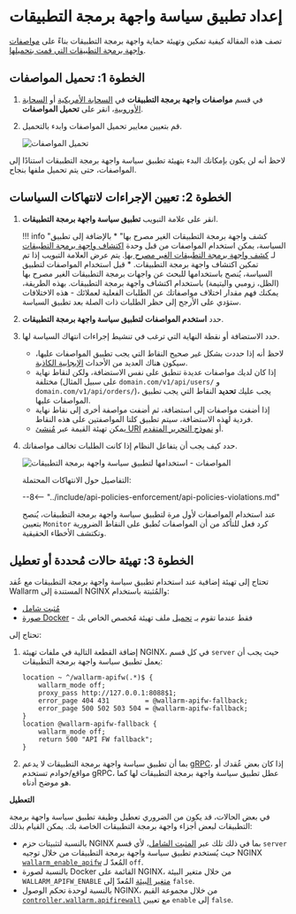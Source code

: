 # إعداد تطبيق سياسة واجهة برمجة التطبيقات

تصف هذه المقالة كيفية تمكين وتهيئة حماية واجهة برمجة التطبيقات بناءً على [مواصفات واجهة برمجة التطبيقات التي قمت بتحميلها](overview.md).

## الخطوة 1: تحميل المواصفات

1. في قسم **مواصفات واجهة برمجة التطبيقات** في [السحابة الأمريكية](https://us1.my.wallarm.com/api-specifications/) أو [السحابة الأوروبية](https://my.wallarm.com/api-specifications/)، انقر على **تحميل المواصفات**.
1. قم بتعيين معايير تحميل المواصفات وابدء بالتحميل.

    ![تحميل المواصفات](../images/api-policies-enforcement/specificaton-upload.png)

لاحظ أنه لن يكون بإمكانك البدء بتهيئة تطبيق سياسة واجهة برمجة التطبيقات استنادًا إلى المواصفات، حتى يتم تحميل ملفها بنجاح.

## الخطوة 2: تعيين الإجراءات لانتهاكات السياسات

1. انقر على علامة التبويب **تطبيق سياسة واجهة برمجة التطبيقات**.

    !!! info "كشف واجهة برمجة التطبيقات الغير مصرح بها"
        * بالإضافة إلى تطبيق السياسة، يمكن استخدام المواصفات من قبل وحدة [اكتشاف واجهة برمجة التطبيقات](../api-discovery/overview.md) لـ [كشف واجهة برمجة التطبيقات الغير مصرح بها](../api-discovery/rogue-api.md). يتم عرض العلامة التبويب إذا تم تمكين اكتشاف واجهة برمجة التطبيقات.
        * قبل استخدام المواصفات لتطبيق السياسة، يُنصح باستخدامها للبحث عن واجهات برمجة التطبيقات الغير مصرح بها (الظل، زومبي واليتيمة) باستخدام اكتشاف واجهة برمجة التطبيقات. بهذه الطريقة، يمكنك فهم مقدار اختلاف مواصفاتك عن الطلبات الفعلية لعملائك - هذه الاختلافات ستؤدي على الأرجح إلى حظر الطلبات ذات الصلة بعد تطبيق السياسة.

1. حدد **استخدم المواصفات لتطبيق سياسة واجهة برمجة التطبيقات**.
1. حدد الاستضافة أو نقطة النهاية التي ترغب في تنشيط إجراءات انتهاك السياسة لها.

    * لاحظ أنه إذا حددت بشكل غير صحيح النقاط التي يجب تطبيق المواصفات عليها، سيكون هناك العديد من الأحداث [الإيجابية الكاذبة](../about-wallarm/protecting-against-attacks.md#false-positives).
    * إذا كان لديك مواصفات عديدة تنطبق على نفس الاستضافة، ولكن لنقاط نهاية مختلفة (على سبيل المثال `domain.com/v1/api/users/` و `domain.com/v1/api/orders/`)، يجب عليك **تحديد** النقاط التي يجب تطبيق المواصفات عليها.
    * إذا أضفت مواصفات إلى استضافة، ثم أضفت مواصفة أخرى إلى نقاط نهاية فردية لهذه الاستضافة، سيتم تطبيق كلتا المواصفتين على هذه النقاط.
    * يمكن تهيئة القيمة عبر [مُنشئ URI](../user-guides/rules/rules.md#uri-constructor) أو [نموذج التحرير المتقدم](../user-guides/rules/rules.md#advanced-edit-form).

1. حدد كيف يجب أن يتفاعل النظام إذا كانت الطلبات تخالف مواصفاتك.

    ![المواصفات - استخدامها لتطبيق سياسة واجهة برمجة التطبيقات](../images/api-policies-enforcement/specification-use-for-api-policies-enforcement.png)

    التفاصيل حول الانتهاكات المحتملة:

    --8<-- "../include/api-policies-enforcement/api-policies-violations.md"

    عند استخدام المواصفات لأول مرة لتطبيق سياسة واجهة برمجة التطبيقات، يُنصح بتعيين `Monitor` كرد فعل للتأكد من أن المواصفات تُطبق على النقاط الضرورية وتكتشف الأخطاء الحقيقية.

## الخطوة 3: تهيئة حالات مُحددة أو تعطيل

تحتاج إلى تهيئة إضافية عند استخدام تطبيق سياسة واجهة برمجة التطبيقات مع عُقد Wallarm المستندة إلى NGINX والمُثبتة باستخدام:

* [مُثبت شامل](../installation/nginx/all-in-one.md)
* [صورة Docker](../admin-en/installation-docker-en.md) - فقط عندما تقوم بـ [تحميل](../admin-en/installation-docker-en.md#run-the-container-mounting-the-configuration-file) ملف تهيئة مُخصص الخاص بك

تحتاج إلى:

1. إضافة القطعة التالية في ملفات تهيئة NGINX، في كل قسم `server` حيث يجب أن يعمل تطبيق سياسة واجهة برمجة التطبيقات:

    ```
    location ~ ^/wallarm-apifw(.*)$ {
        wallarm_mode off;
        proxy_pass http://127.0.0.1:8088$1;
        error_page 404 431         = @wallarm-apifw-fallback;
        error_page 500 502 503 504 = @wallarm-apifw-fallback;
    }
    location @wallarm-apifw-fallback {
        wallarm_mode off;
        return 500 "API FW fallback";
    }
    ```

1. بما أن تطبيق سياسة واجهة برمجة التطبيقات لا يدعم [gRPC](https://en.wikipedia.org/wiki/GRPC)، إذا كان بعض عُقدك أو مواقع/خوادم تستخدم gRPC، عطل تطبيق سياسة واجهة برمجة التطبيقات لها كما هو موضح أدناه.

**التعطيل**

في بعض الحالات، قد يكون من الضروري تعطيل وظيفة تطبيق سياسة واجهة برمجة التطبيقات لبعض أجزاء واجهة برمجة التطبيقات الخاصة بك. يمكن القيام بذلك:

* بالنسبة لتثبيتات حزم NGINX بما في ذلك تلك عبر [المثبت الشامل](../installation/nginx/all-in-one.md)، لأي قسم `server` حيث يُستخدم تطبيق سياسة واجهة برمجة التطبيقات من خلال توجيه NGINX [`wallarm_enable_apifw`](../admin-en/configure-parameters-en.md#wallarm_enable_apifw) المُعدّ لـ `off`.
* بالنسبة لصورة Docker القائمة على NGINX، من خلال متغير البيئة `WALLARM_APIFW_ENABLE` [متغير البيئة](../admin-en/installation-docker-en.md#run-the-container-passing-the-environment-variables) المُعدّ إلى `false`.
* بالنسبة لوحدة تحكم الوصول NGINX، من خلال مجموعة القيم [`controller.wallarm.apifirewall`](../admin-en/configure-kubernetes-en.md#controllerwallarmapifirewall) مع تعيين `enable` إلى `false`.